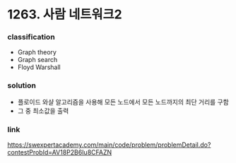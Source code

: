 # 1263. 사람 네트워크2

### classification
* Graph theory
* Graph search
* Floyd Warshall

### solution
* 플로이드 와샬 알고리즘을 사용해 모든 노드에서 모든 노드까지의 최단 거리를 구함
* 그 중 최소값을 출력

### link
https://swexpertacademy.com/main/code/problem/problemDetail.do?contestProbId=AV18P2B6Iu8CFAZN